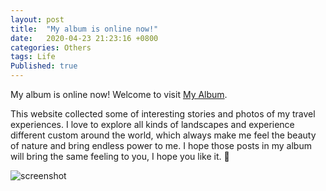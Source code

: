 ```yaml
---
layout: post
title:  "My album is online now!"
date:   2020-04-23 21:23:16 +0800
categories: Others
tags: Life
Published: true
---
```

My album is online now! Welcome to visit [My Album](https://rainbow-ux.github.io/traveler-blog.github.io/).<br>

This website collected some of interesting stories and photos of my travel experiences. I love to explore all kinds of landscapes and experience different custom around the world, which always make me feel the beauty of nature and bring endless power to me. I hope those posts in my album will bring the same feeling to you, I hope you like it.  🙂  

![screenshot]({{site.cdn_baseurl}}/assets/image/others-album-screenshot.png)
